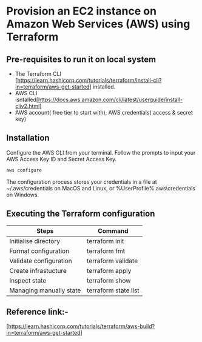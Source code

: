 # Provision an EC2 instance on Amazon Web Services (AWS) using Terraform

## Pre-requisites to run it on local system

- The Terraform CLI [https://learn.hashicorp.com/tutorials/terraform/install-cli?in=terraform/aws-get-started] installed.
- AWS CLI isntalled[https://docs.aws.amazon.com/cli/latest/userguide/install-cliv2.html]
- AWS account( free tier to start with), AWS credentials( access & secret key)

## Installation

Configure the AWS CLI from your terminal. Follow the prompts to input your AWS Access Key ID and Secret Access Key.

```sh
aws configure
```
The configuration process stores your credentials in a file at ~/.aws/credentials on MacOS and Linux, or %UserProfile%\.aws\credentials on Windows.

## Executing the Terraform configuration

| Steps | Command |
| ------ | ------ |
| Initialise directory | terraform init|
| Format configuration | terraform fmt |
| Validate configuration | terraform validate |
| Create infrastucture | terraform apply |
| Inspect state | terraform show |
| Managing manually state | terraform state list |

## Reference link:-
 [https://learn.hashicorp.com/tutorials/terraform/aws-build?in=terraform/aws-get-started]


